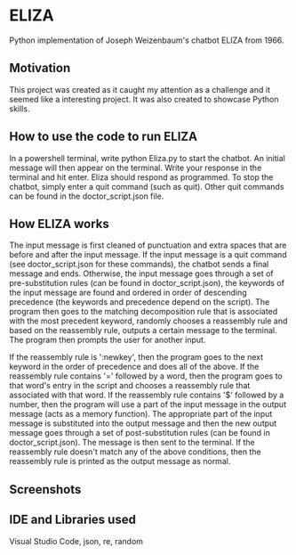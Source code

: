 # ELIZA
Python implementation of Joseph Weizenbaum's chatbot ELIZA from 1966.

## Motivation
This project was created as it caught my attention as a challenge and it seemed like a interesting project. It was also created to showcase Python skills.

## How to use the code to run ELIZA
In a powershell terminal, write python Eliza.py to start the chatbot. An initial message will then appear on the terminal. Write your response in the terminal and hit enter. Eliza should respond as programmed. To stop the chatbot, simply enter a quit command (such as quit). Other quit commands can be found in the doctor_script.json file.

## How ELIZA works
The input message is first cleaned of punctuation and extra spaces that are before and after the input message. If the input message is a quit command (see doctor_script.json for these commands), the chatbot sends a final message and ends. 
Otherwise, the input message goes through a set of pre-substitution rules (can be found in doctor_script.json), the keywords of the input message are found and ordered in order of descending precedence (the keywords and precedence depend on the script). The program then goes to the matching decomposition rule that is associated with the most precedent keyword, randomly chooses a reassembly rule and based on the reassembly rule, outputs a certain message to the terminal. The program then prompts the user for another input.

If the reassembly rule is ':newkey', then the program goes to the next keyword in the order of precedence and does all of the above.
If the reassembly rule contains '=' followed by a word, then the program goes to that word's entry in the script and chooses a reassembly rule that associated with that word.
If the reassembly rule contains '$' followed by a number, then the program will use a part of the input message in the output message (acts as a memory function). The appropriate part of the input message is substituted into the output message and then the new output message goes through a set of post-substitution rules (can be found in doctor_script.json). The message is then sent to the terminal.
If the reassembly rule doesn't match any of the above conditions, then the reassembly rule is printed as the output message as normal.

## Screenshots


## IDE and Libraries used
Visual Studio Code, json, re, random

